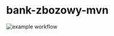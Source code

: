 # bank-zbozowy-mvn
![example workflow](https://github.com/jankiw/bank-zbozowy-mvn/actions/workflows/ci.yml/badge.svg)
